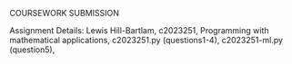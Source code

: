 COURSEWORK SUBMISSION

Assignment Details:
Lewis Hill-Bartlam,
c2023251,
Programming with mathematical applications,
c2023251.py (questions1-4),
c2023251-ml.py (question5),
